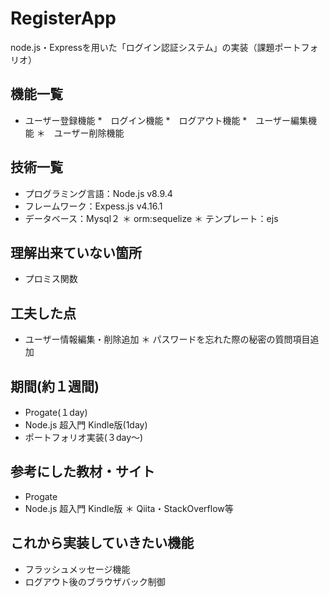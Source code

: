 # RegisterApp
 
node.js・Expressを用いた「ログイン認証システム」の実装（課題ポートフォリオ）

## 機能一覧
*  ユーザー登録機能
*　ログイン機能
*　ログアウト機能
*　ユーザー編集機能
＊　ユーザー削除機能

## 技術一覧
*  プログラミング言語：Node.js v8.9.4
*  フレームワーク：Expess.js v4.16.1
*  データベース：Mysql２
＊  orm:sequelize
＊  テンプレート：ejs

## 理解出来ていない箇所
*  プロミス関数
 
## 工夫した点
*  ユーザー情報編集・削除追加
＊  パスワードを忘れた際の秘密の質問項目追加

## 期間(約１週間)
*   Progate(１day)
*   Node.js 超入門 Kindle版(1day)
*   ポートフォリオ実装(３day〜)

## 参考にした教材・サイト
*  Progate
*  Node.js 超入門 Kindle版
＊  Qiita・StackOverflow等
 
## これから実装していきたい機能
*  フラッシュメッセージ機能
*  ログアウト後のブラウザバック制御
